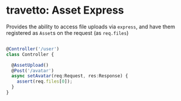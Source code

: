 travetto: Asset Express
===

Provides the ability to access file uploads via `express`, and have them registered as `Asset`s on the request (as `req.files`)

```typescript

@Controller('/user')
class Controller {

  @AssetUpload()
  @Post('/avatar')
  async setAvatar(req:Request, res:Response) {
    assert(req.files[0]);
  }
}

```